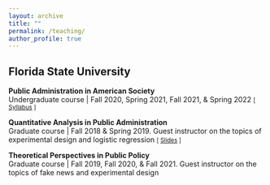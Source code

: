 ```yaml
---
layout: archive
title: ""
permalink: /teaching/
author_profile: true
---
```


## Florida State University

**Public Administration in American Society**<br/>
Undergraduate course | Fall 2020, Spring 2021, Fall 2021, & Spring 2022 <small>[ [Syllabus][PAD3003-Syllabus] ]</small> 

[PAD3003-Syllabus]: https://dgaozhao.github.io/files/PAD3003%20Syllabus.pdf

**Quantitative Analysis in Public Administration**<br/>
Graduate course | Fall 2018 & Spring 2019. Guest instructor on the topics of experimental design and logistic regression <small>[ [Slides][PAD5701-Slides] ]</small> 

[PAD5701-Slides]: https://dgaozhao.github.io/files/Introduction%20to%20Experimental%20Design%20and%20Logistic%20Regression.pdf

**Theoretical Perspectives in Public Policy**<br/>
Graduate course | Fall 2019, Fall 2020, & Fall 2021. Guest instructor on the topics of fake news and experimental design
